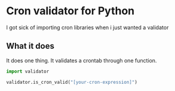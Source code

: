 # Cron validator for Python

I got sick of importing cron libraries when i just wanted a validator

## What it does

It does one thing. It validates a crontab through one function.

```python
import validator

validator.is_cron_valid("[your-cron-expression]")

```
